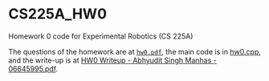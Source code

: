 # CS225A_HW0
 Homework 0 code for Experimental Robotics (CS 225A)

 The questions of the homework are at [`hw0.pdf`](123), the main code is in [hw0.cpp](https://github.com/abhyudit309/CS225A_HW0/blob/main/hw0.cpp), and the write-up is at [HW0 Writeup - Abhyudit Singh Manhas - 06645995.pdf](https://github.com/abhyudit309/CS225A_HW0/blob/main/HW0%20Writeup%20-%20Abhyudit%20Singh%20Manhas%20-%2006645995.pdf).
